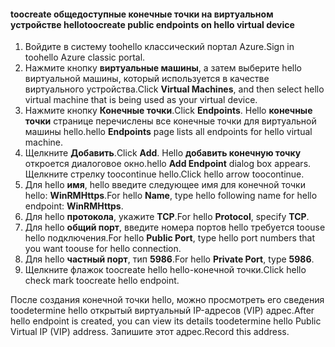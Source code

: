 #### <a name="toocreate-public-endpoints-on-hello-virtual-device"></a><span data-ttu-id="7068a-101">toocreate общедоступные конечные точки на виртуальном устройстве hello</span><span class="sxs-lookup"><span data-stu-id="7068a-101">toocreate public endpoints on hello virtual device</span></span>

1. <span data-ttu-id="7068a-102">Войдите в систему toohello классический портал Azure.</span><span class="sxs-lookup"><span data-stu-id="7068a-102">Sign in toohello Azure classic portal.</span></span>
2. <span data-ttu-id="7068a-103">Нажмите кнопку **виртуальные машины**, а затем выберите hello виртуальной машины, который используется в качестве виртуального устройства.</span><span class="sxs-lookup"><span data-stu-id="7068a-103">Click **Virtual Machines**, and then select hello virtual machine that is being used as your virtual device.</span></span>
3. <span data-ttu-id="7068a-104">Нажмите кнопку **Конечные точки**.</span><span class="sxs-lookup"><span data-stu-id="7068a-104">Click **Endpoints**.</span></span> <span data-ttu-id="7068a-105">Hello **конечные точки** странице перечислены все конечные точки для виртуальной машины hello.</span><span class="sxs-lookup"><span data-stu-id="7068a-105">hello **Endpoints** page lists all endpoints for hello virtual machine.</span></span>
4. <span data-ttu-id="7068a-106">Щелкните **Добавить**.</span><span class="sxs-lookup"><span data-stu-id="7068a-106">Click **Add**.</span></span> <span data-ttu-id="7068a-107">Hello **добавить конечную точку** откроется диалоговое окно.</span><span class="sxs-lookup"><span data-stu-id="7068a-107">hello **Add Endpoint** dialog box appears.</span></span> <span data-ttu-id="7068a-108">Щелкните стрелку toocontinue hello.</span><span class="sxs-lookup"><span data-stu-id="7068a-108">Click hello arrow toocontinue.</span></span>
5. <span data-ttu-id="7068a-109">Для hello **имя**, hello введите следующее имя для конечной точки hello: **WinRMHttps**.</span><span class="sxs-lookup"><span data-stu-id="7068a-109">For hello **Name**, type hello following name for hello endpoint: **WinRMHttps**.</span></span>
6. <span data-ttu-id="7068a-110">Для hello **протокола**, укажите **TCP**.</span><span class="sxs-lookup"><span data-stu-id="7068a-110">For hello **Protocol**, specify **TCP**.</span></span>
7. <span data-ttu-id="7068a-111">Для hello **общий порт**, введите номера портов hello требуется toouse hello подключения.</span><span class="sxs-lookup"><span data-stu-id="7068a-111">For hello **Public Port**, type hello port numbers that you want toouse for hello connection.</span></span>
8. <span data-ttu-id="7068a-112">Для hello **частный порт**, тип **5986**.</span><span class="sxs-lookup"><span data-stu-id="7068a-112">For hello **Private Port**, type **5986**.</span></span>
9. <span data-ttu-id="7068a-113">Щелкните флажок toocreate hello hello-конечной точки.</span><span class="sxs-lookup"><span data-stu-id="7068a-113">Click hello check mark toocreate hello endpoint.</span></span>

<span data-ttu-id="7068a-114">После создания конечной точки hello, можно просмотреть его сведения toodetermine hello открытый виртуальный IP-адресов (VIP) адрес.</span><span class="sxs-lookup"><span data-stu-id="7068a-114">After hello endpoint is created, you can view its details toodetermine hello Public Virtual IP (VIP) address.</span></span> <span data-ttu-id="7068a-115">Запишите этот адрес.</span><span class="sxs-lookup"><span data-stu-id="7068a-115">Record this address.</span></span>

